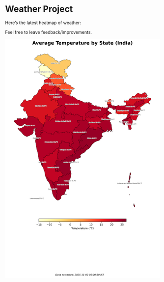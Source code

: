 # Weather Project

Here’s the latest heatmap of weather:

Feel free to leave feedback/improvements.

![India Heatmap](docs/assets/india_heatmap.png?v=06A629)
